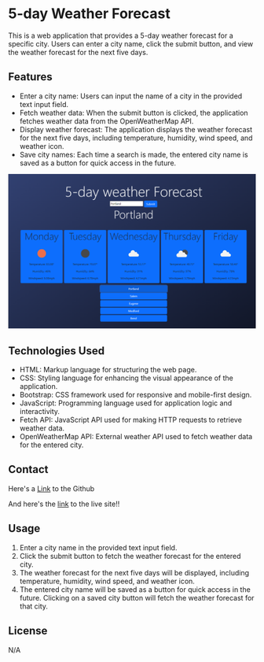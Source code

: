 # 5-day Weather Forecast

This is a web application that provides a 5-day weather forecast for a specific city. Users can enter a city name, click the submit button, and view the weather forecast for the next five days.

## Features

- Enter a city name: Users can input the name of a city in the provided text input field.
- Fetch weather data: When the submit button is clicked, the application fetches weather data from the OpenWeatherMap API.
- Display weather forecast: The application displays the weather forecast for the next five days, including temperature, humidity, wind speed, and weather icon.
- Save city names: Each time a search is made, the entered city name is saved as a button for quick access in the future.

![Weather-app](./assets/images/weather-app.png)

## Technologies Used

- HTML: Markup language for structuring the web page.
- CSS: Styling language for enhancing the visual appearance of the application.
- Bootstrap: CSS framework used for responsive and mobile-first design.
- JavaScript: Programming language used for application logic and interactivity.
- Fetch API: JavaScript API used for making HTTP requests to retrieve weather data.
- OpenWeatherMap API: External weather API used to fetch weather data for the entered city.

## Contact

Here's a [Link](https://github.com/brendan-aper/weather-app) to the Github

And here's the [link](https://brendan-aper.github.io/weather-app/) to the live site!!


## Usage

1. Enter a city name in the provided text input field.
2. Click the submit button to fetch the weather forecast for the entered city.
3. The weather forecast for the next five days will be displayed, including temperature, humidity, wind speed, and weather icon.
4. The entered city name will be saved as a button for quick access in the future. Clicking on a saved city button will fetch the weather forecast for that city.


## License

N/A
